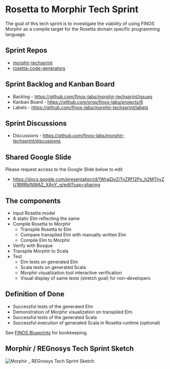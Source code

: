 # Rosetta to Morphir Tech Sprint
The goal of this tech sprint is to investigate the viability of using FINOS Morphir as a compile target for the Rosetta domain specific programming language.

## Sprint Repos
- [morphir-techsprint](https://github.com/finos-labs/morphir-techsprint)
- [rosetta-code-generators](https://github.com/finos-labs/rosetta-code-generators)

## Sprint Backlog and Kanban Board
- Backlog - https://github.com/finos-labs/morphir-techsprint/issues
- Kanban Board - https://github.com/orgs/finos-labs/projects/6
- Labels - https://github.com/finos-labs/morphir-techsprint/labels

## Sprint Discussions
- Discussions - https://github.com/finos-labs/morphir-techsprint/discussions

## Shared Google Slide

Please request access to the Google Slide below to edit
- https://docs.google.com/presentation/d/1WraiDoZiTnZRf12Px_h2MTnyZU1BRRklNWA2_XAnY_g/edit?usp=sharing

## The components
* Input Rosetta model
* A static Elm reflecting the same 
* Compile Rosetta to Morphir
  * Transpile Rosetta to Elm
  * Compare transpiled Elm with manually written Elm
  * Compile Elm to Morphir
* Verify with Bosque
* Transpile Morphir to Scala
* Test
  * Elm tests on generated Elm
  * Scala tests on generated Scala 
  * Morphir visualization tool interactive verification
  * Visual display of same tests (stretch goal) for non-developers

## Definition of Done
* Successful tests of the generated Elm
* Demonstration of Morphir visualization on transpiled Elm
* Successful tests of the generated Scala
* Successful execution of generated Scala in Rosetta runtime (optional)


See [FINOS Blueprints](finos-blueprint.md) for bookkeeping.

## Morphir / REGnosys Tech Sprint Sketch
![Morphir _ REGnosys Tech Sprint Sketch](https://user-images.githubusercontent.com/6029572/165322376-cd716cf0-79c5-4e51-873a-2c9917877250.png)
